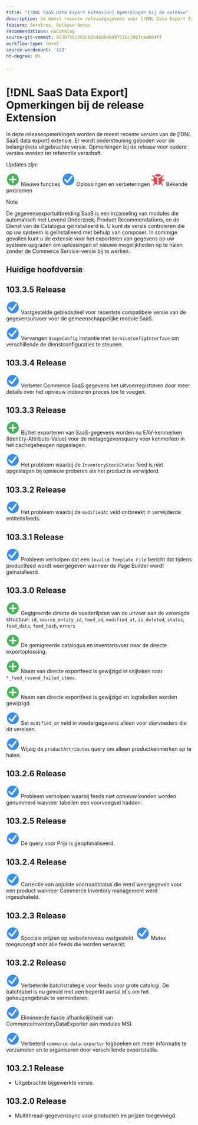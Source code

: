 ```yaml
---
title: "[!DNL SaaS Data Export Extension] Opmerkingen bij de release"
description: De meest recente releasegegevens voor [!DNL Data Export Extension] voor Adobe Commerce.
feature: Services, Release Notes
recommendations: noCatalog
source-git-commit: 8230756c203cb2b4bdb4949f116c398fcaab84ff
workflow-type: tm+mt
source-wordcount: '423'
ht-degree: 0%

---
```


# [!DNL SaaS Data Export] Opmerkingen bij de release Extension

In deze releaseopmerkingen worden de meest recente versies van de [!DNL SaaS data export] extensie. Er wordt ondersteuning geboden voor de belangrijkste uitgebrachte versie. Opmerkingen bij de release voor oudere versies worden ter referentie verschaft.

Updates zijn:

![Nieuw](../assets/new.svg) Nieuwe functies
![Repareren](../assets/fix.svg) Oplossingen en verbeteringen
![Bug](../assets/bug.svg) Bekende problemen


>[!NOTE]
>
>De gegevensexportuitbreiding SaaS is een inzameling van modules die automatisch met Levend Onderzoek, Product Recommendations, en de Dienst van de Catalogus geïnstalleerd is. U kunt de versie controleren die op uw systeem is geïnstalleerd met behulp van composer. In sommige gevallen kunt u de extensie voor het exporteren van gegevens op uw systeem upgraden om oplossingen of nieuwe mogelijkheden op te halen zonder de Commerce Service-versie bij te werken.

## Huidige hoofdversie

## 103.3.5 Release

![Repareren](../assets/fix.svg) Vastgestelde gebiedsdeel voor recentste compatibele versie van de gegevensuitvoer voor de gemeenschappelijke module SaaS.

![Repareren](../assets/fix.svg) Vervangen `ScopeConfig` instantie met `ServiceConfigInterface` om verschillende de dienstconfiguraties te steunen.

## 103.3.4 Release

![Repareren](../assets/fix.svg) Verbeter Commerce SaaS gegevens het uitvoerregistreren door meer details over het opnieuw indexeren proces toe te voegen.

## 103.3.3 Release

![Nieuw](../assets/new.svg) Bij het exporteren van SaaS-gegevens worden nu EAV-kenmerken (Identity-Attribute-Value) voor de metagegevensquery voor kenmerken in het cachegeheugen opgeslagen.

![Repareren](../assets/fix.svg) Het probleem waarbij de `InventoryStockStatus` feed is niet opgeslagen bij opnieuw proberen als het product is verwijderd.

## 103.3.2 Release

![Repareren](../assets/fix.svg) Het probleem waarbij de `modifiedAt` veld ontbreekt in verwijderde entiteitsfeeds.

## 103.3.1 Release

![Repareren](../assets/fix.svg) Probleem verholpen dat een `Invalid Template File` bericht dat tijdens productfeed wordt weergegeven wanneer de Page Builder wordt geïnstalleerd.

## 103.3.0 Release

![Nieuw](../assets/new.svg) Gegigreerde directe de voederlijsten van de uitvoer aan de verenigde structuur:
`id`, `source_entity_id`, `feed_id`, `modified_at`, `is_deleted`, `status`, `feed_data`, `feed_hash`, `errors`

![Nieuw](../assets/new.svg) De gemigreerde catalogus en inventarisvoer naar de directe exportoplossing.

![Nieuw](../assets/new.svg) Naam van directe exportfeed is gewijzigd in snijtaken naar `*_feed_resend_failed_items`.

![Nieuw](../assets/new.svg) Naam van directe exportfeed is gewijzigd en logtabellen worden gewijzigd.

![Repareren](../assets/fix.svg) Set `modified_at` veld in voedergegevens alleen voor diervoeders die dit vereisen.

![Repareren](../assets/fix.svg) Wijzig de `productAttributes` query om alleen productkenmerken op te halen.

## 103.2.6 Release

![Repareren](../assets/fix.svg) Probleem verholpen waarbij feeds niet opnieuw konden worden genummerd wanneer tabellen een voorvoegsel hadden.

## 103.2.5 Release

![Repareren](../assets/fix.svg) De query voor Prijs is geoptimaliseerd.

## 103.2.4 Release

![Repareren](../assets/fix.svg) Correctie van onjuiste voorraadstatus die werd weergegeven voor een product wanneer Commerce Inventory management werd ingeschakeld.

## 103.2.3 Release

![Repareren](../assets/fix.svg) Speciale prijzen op websiteniveau vastgesteld.
![Repareren](../assets/fix.svg) Mutex toegevoegd voor alle feeds die worden verwerkt.


## 103.2.2 Release

![Repareren](../assets/fix.svg) Verbeterde batchstrategie voor feeds voor grote catalogi. De batchtabel is nu gevuld met een beperkt aantal id&#39;s om het geheugengebruik te verminderen.

![Repareren](../assets/fix.svg) Elimineerde harde afhankelijkheid van CommerceInventoryDataExporter aan modules MSI.

![Repareren](../assets/fix.svg) Verbeterd `commerce-data-exporter` logboeken om meer informatie te verzamelen en te organiseren door verschillende exportstadia.

## 103.2.1 Release

- Uitgebrachte bijgewerkte versie.

## 103.2.0 Release

- Multithread-gegevenssync voor producten en prijzen toegevoegd.

